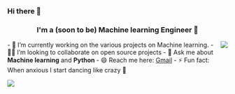 
### Hi there 👋



### <center> I'm a (soon to be) Machine learning Engineer 🤖 </center>
<img align='right' src='https://media2.giphy.com/media/MuE0xWbEohUrxbm77r/giphy.gif' />
- 🔭 I’m currently working on the various projects on Machine learning.
- 🧑‍💻 I’m looking to collaborate on open source projects
- 💬 Ask me about <strong>Machine learning</strong> and <strong> Python </strong>
- 😄 Reach me here: <a href="mailto:friskycodeur@email.com">Gmail</a>
- ⚡ Fun fact: When anxious I start dancing like crazy 🕺


[![](https://github-readme-stats.vercel.app/api?username=friskycodeur&show_icons=true&title_color=fff&icon_color=79ff97&text_color=9f9f9f&bg_color=151515)](https://github.com/friskycodeur/github-readme-stats)

<!--
**friskycodeur/friskycodeur** is a ✨ _special_ ✨ repository because its `README.md` (this file) appears on your GitHub profile.

Here are some ideas to get you started:

- 🔭 I’m currently working on ...
- 🌱 I’m currently learning ...
- 👯 I’m looking to collaborate on ...
- 🤔 I’m looking for help with ...
- 💬 Ask me about ...
- 📫 How to reach me: ...
- 😄 Pronouns: ...
- ⚡ Fun fact: ...
-->
